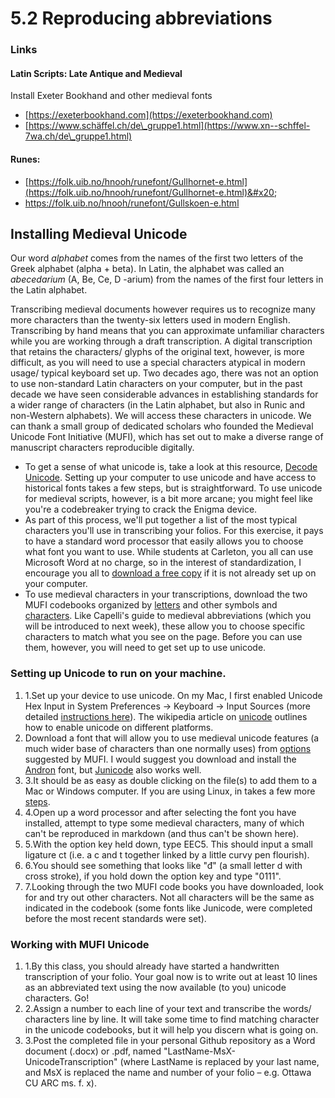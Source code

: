# 5.2 Reproducing abbreviations

### Links

#### Latin Scripts: Late Antique and Medieval

Install Exeter Bookhand and other medieval fonts

* [https://exeterbookhand.com](https://exeterbookhand.com)
* [https://www.schäffel.ch/de\_gruppe1.html](https://www.xn--schffel-7wa.ch/de\_gruppe1.html)

#### Runes:&#x20;

* [https://folk.uib.no/hnooh/runefont/Gullhornet-e.html](https://folk.uib.no/hnooh/runefont/Gullhornet-e.html)&#x20;
* [https://folk.uib.no/hnooh/runefont/Gullskoen-e.html ](https://folk.uib.no/hnooh/runefont/Gullskoen-e.html)

## Installing Medieval Unicode

Our word _alphabet_ comes from the names of the first two letters of the Greek alphabet (alpha + beta). In Latin, the alphabet was called an _abecedarium_ (A, Be, Ce, D -arium) from the names of the first four letters in the Latin alphabet.&#x20;

Transcribing medieval documents however requires us to recognize many more characters than the twenty-six letters used in modern English. Transcribing by hand means that you can approximate unfamiliar characters while you are working through a draft transcription. A digital transcription that retains the characters/ glyphs of the original text, however, is more difficult, as you will need to use a special characters atypical in modern usage/ typical keyboard set up. Two decades ago, there was not an option to use non-standard Latin characters on your computer, but in the past decade we have seen considerable advances in establishing standards for a wider range of characters (in the Latin alphabet, but also in Runic and non-Western alphabets). We will access these characters in unicode. We can thank a small group of dedicated scholars who founded the Medieval Unicode Font Initiative (MUFI), which has set out to make a diverse range of manuscript characters reproducible digitally.

* To get a sense of what unicode is, take a look at this resource, [Decode Unicode](http://decodeunicode.org/). Setting up your computer to use unicode and have access to historical fonts takes a few steps, but is straightforward. To use unicode for medieval scripts, however, is a bit more arcane; you might feel like you're a codebreaker trying to crack the Enigma device.&#x20;
* As part of this process, we'll put together a list of the most typical characters you'll use in transcribing your folios. For this exercise, it pays to have a standard word processor that easily allows you to choose what font you want to use. While students at Carleton, you all can use Microsoft Word at no charge, so in the interest of standardization, I encourage you all to [download a free copy](https://carleton.ca/its/ms-offer-students/) if it is not already set up on your computer.&#x20;
* To use medieval characters in your transcriptions, download the two MUFI codebooks organized by [letters](http://bora.uib.no/bitstream/handle/1956/10699/MUFI-Alphabetic-4-0.pdf) and other symbols and [characters](http://bora.uib.no/bitstream/handle/1956/10699/MUFI-CodeChart-4-0.pdf). Like Capelli's guide to medieval abbreviations (which you will be introduced to next week), these allow you to choose specific characters to match what you see on the page. Before you can use them, however, you will need to get set up to use unicode.

### Setting up Unicode to run on your machine. <a href="#setting-up-unicode-to-run-on-your-machine." id="setting-up-unicode-to-run-on-your-machine."></a>

1. 1.Set up your device to use unicode. On my Mac, I first enabled Unicode Hex Input in System Preferences -> Keyboard -> Input Sources (more detailed [instructions here](https://poynton.ca/notes/misc/mac-unicode-hex-input.html)). The wikipedia article on [unicode](https://en.wikipedia.org/wiki/Unicode\_input) outlines how to enable unicode on different platforms.
2. Download a font that will allow you to use medieval unicode features (a much wider base of characters than one normally uses) from [options](https://folk.uib.no/hnooh/mufi/fonts/index.html) suggested by MUFI. I would suggest you download and install the [Andron](https://folk.uib.no/hnooh/mufi/fonts/Andron/AND\_SCR\_WEB\_3.0.zip) font, but [Junicode](https://sourceforge.net/projects/junicode/files/) also works well.
3. 3.It should be as easy as double clicking on the file(s) to add them to a Mac or Windows computer. If you are using Linux, in takes a few more [steps](https://askubuntu.com/questions/3697/how-do-i-install-fonts).
4. 4.Open up a word processor and after selecting the font you have installed, attempt to type some medieval characters, many of which can't be reproduced in markdown (and thus can't be shown here).
5. 5.With the option key held down, type EEC5. This should input a small ligature ct (i.e. a c and t together linked by a little curvy pen flourish).
6. 6.You should see something that looks like "đ" (a small letter d with cross stroke), if you hold down the option key and type "0111".
7. 7.Looking through the two MUFI code books you have downloaded, look for and try out other characters. Not all characters will be the same as indicated in the codebook (some fonts like Junicode, were completed before the most recent standards were set).

### Working with MUFI Unicode <a href="#working-with-mufi-unicode" id="working-with-mufi-unicode"></a>

1. 1.By this class, you should already have started a handwritten transcription of your folio. Your goal now is to write out at least 10 lines as an abbreviated text using the now available (to you) unicode characters. Go!
2. 2.Assign a number to each line of your text and transcribe the words/ characters line by line. It will take some time to find matching character in the unicode codebooks, but it will help you discern what is going on.
3. 3.Post the completed file in your personal Github repository as a Word document (.docx) or .pdf, named "LastName-MsX-UnicodeTranscription" (where LastName is replaced by your last name, and MsX is replaced the name and number of your folio – e.g. Ottawa CU ARC ms. f. x).

